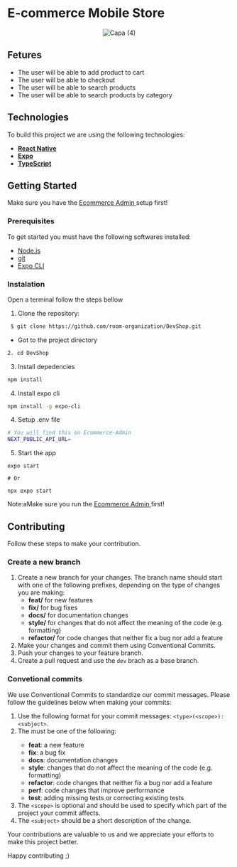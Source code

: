 <h1> E-commerce Mobile Store</h1>

<div align="center">
  
 ![Capa (4)](https://github.com/room-organization/DevShop/assets/98264322/25489632-c2d8-4b47-955e-7964648ad345)


</div>

## Fetures
- The user will be able to add product to cart
- The user will be able to checkout
- The user will be able to search products 
- The user will be able to search products by category



## Technologies

To build this project we are using the following technologies:

- <span>[**React Native**](https://reactnative.dev/)</span>
- <span>[**Expo**](https://expo.dev/)</span>
- <span>[**TypeScript**](https://www.typescriptlang.org/)</span>

## Getting Started
Make sure you have the <a href="https://github.com/room-organization/ecommerce-admin"> Ecommerce Admin </a> setup first!

### Prerequisites
To get started you must have the following softwares installed:
- <a href="https://nodejs.org/en/"> Node.js </a>
- <a href="https://git-scm.com/downloads"> git </a>
- <a href="https://docs.expo.dev/more/expo-cli/"> Expo CLI </a>

### Instalation 

Open a terminal follow the steps bellow

1. Clone the repository: 

``` bash 
 $ git clone https://github.com/room-organization/DevShop.git
```

- Got to the project directory 
``` bash 
2. cd DevShop
```

3. Install depedencies

``` bash 
npm install
```

4. Install expo cli

``` bash 
npm install -g expo-cli
```


4. Setup .env file


```bash
# You will find this on Ecommerce-Admin
NEXT_PUBLIC_API_URL=
```

5. Start the app

```shell
expo start

# Or

npx expo start
```

Note:aMake sure you run the <a href="https://github.com/room-organization/ecommerce-admin"> Ecommerce Admin </a> first!

## Contributing


Follow these steps to make your contribution.

### Create a new branch 

1. Create a new branch for your changes. The branch name should start with one of the following prefixes, depending on the type of changes you are making:
    - <strong>feat/</strong> for new features
    - <strong>fix/</strong> for bug fixes
    - <strong>docs/</strong> for documentation changes
    - <strong>style/</strong> for changes that do not affect the meaning of the code (e.g. formatting)
    - <strong>refactor/</strong> for code changes that neither fix a bug nor add a feature
2. Make your changes and commit them using Conventional Commits.
3. Push your changes to your feature branch.
4. Create a pull request and use the `dev` brach as a base branch.


### Convetional commits
We use Conventional Commits to standardize our commit messages. Please follow the guidelines below when making your commits:

1. Use the following format for your commit messages: `<type>(<scope>): <subject>`.
2. The <type> must be one of the following:
    - <strong>feat</strong>: a new feature
    - <strong>fix</strong>: a bug fix
    - <strong>docs</strong>: documentation changes
    - <strong>style</strong>: changes that do not affect the meaning of the code (e.g. formatting)
    - <strong>refactor</strong>: code changes that neither fix a bug nor add a feature
    - <strong>perf</strong>: code changes that improve performance
    - <strong>test</strong>: adding missing tests or correcting existing tests
3. The `<scope>` is optional and should be used to specify which part of the project your commit affects.
4. The `<subject>` should be a short description of the change.

Your contributions are valuable to us and we appreciate your efforts to make this project better.


Happy contributing ;)


